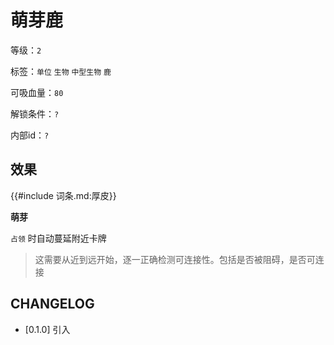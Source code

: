 # 萌芽鹿

等级：`2`

标签：`单位` `生物` `中型生物` `鹿`

可吸血量：`80`

解锁条件：`?`

内部id：`?`

## 效果

{{#include 词条.md:厚皮}}

**萌芽**

`占领` 时自动蔓延附近卡牌
> 这需要从近到远开始，逐一正确检测可连接性。包括是否被阻碍，是否可连接

## CHANGELOG

- [0.1.0] 引入

